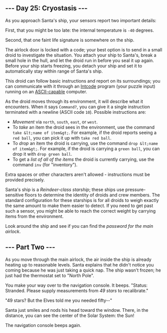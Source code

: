 ## --- Day 25: Cryostasis ---

As you approach Santa's ship, your sensors report two important details:

First, that you might be too late: the internal temperature is <span title="This is the same in Fahrenheit and Celsius.">`` -40 `` degrees</span>.

Second, that one faint life signature is somewhere on the ship.

The airlock door is locked with a code; your best option is to send in a small droid to investigate the situation. You attach your ship to Santa's, break a small hole in the hull, and let the droid run in before you seal it up again. Before your ship starts freezing, you detach your ship and set it to automatically stay within range of Santa's ship.

This droid can follow basic instructions and report on its surroundings; you can communicate with it through an [Intcode](9) program (your puzzle input) running on an [ASCII-capable](17) computer.

As the droid moves through its environment, it will describe what it encounters. When it says `` Command? ``, you can give it a single instruction terminated with a newline (ASCII code `` 10 ``). Possible instructions are:

*   _Movement_ via `` north ``, `` south ``, `` east ``, or `` west ``.
*   To _take_ an item the droid sees in the environment, use the command `` take &lt;name of item&gt; ``. For example, if the droid reports seeing a `` red ball ``, you can pick it up with `` take red ball ``.
*   To _drop_ an item the droid is carrying, use the command `` drop &lt;name of item&gt; ``. For example, if the droid is carrying a `` green ball ``, you can drop it with `` drop green ball ``.
*   To get a _list of all of the items_ the droid is currently carrying, use the command `` inv `` (for "inventory").

Extra spaces or other characters aren't allowed - instructions must be provided precisely.

Santa's ship is a _Reindeer-class starship_; these ships use pressure-sensitive floors to determine the identity of droids and crew members. The standard configuration for these starships is for all droids to weigh exactly the same amount to make them easier to detect. If you need to get past such a sensor, you might be able to reach the correct weight by carrying items from the environment.

Look around the ship and see if you can find the _password for the main airlock_.

## --- Part Two ---

As you move through the main airlock, the air inside the ship is already heating up to reasonable levels. Santa explains that he didn't notice you coming because he was just taking a quick nap. The ship wasn't frozen; he just had the thermostat set to "North Pole".

You make your way over to the navigation console. It beeps. "Status: Stranded. Please supply measurements from <em class="star">49 stars</em> to recalibrate."

"49 stars? But the Elves told me you needed fifty--"

Santa just smiles and nods his head toward the window. There, in the distance, you can see the center of the Solar System: the Sun!

The navigation console beeps again.